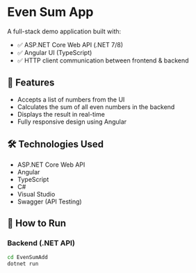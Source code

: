 # Even Sum App

A full-stack demo application built with:

- ✅ ASP.NET Core Web API (.NET 7/8)
- ✅ Angular UI (TypeScript)
- ✅ HTTP client communication between frontend & backend

## 🔧 Features

- Accepts a list of numbers from the UI
- Calculates the sum of all even numbers in the backend
- Displays the result in real-time
- Fully responsive design using Angular

## 🛠️ Technologies Used

- ASP.NET Core Web API
- Angular
- TypeScript
- C#
- Visual Studio
- Swagger (API Testing)

## 🚀 How to Run

### Backend (.NET API)

```bash
cd EvenSumAdd
dotnet run

